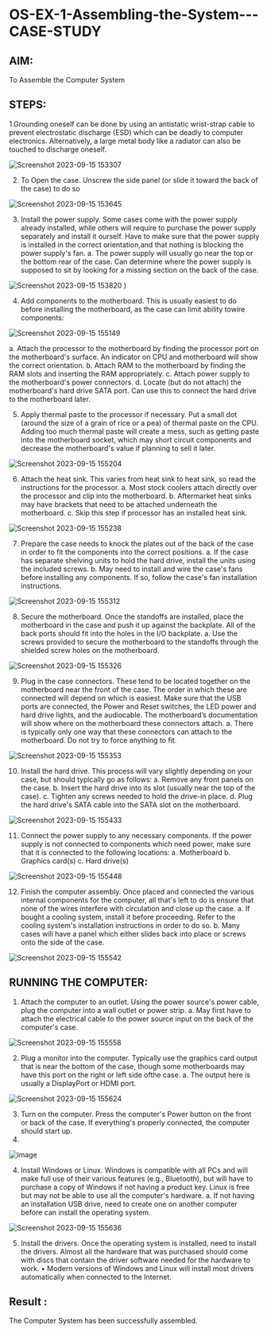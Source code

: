 # OS-EX-1-Assembling-the-System---CASE-STUDY

## AIM:
To Assemble the Computer System

## STEPS:
1.Grounding oneself can be done by using an antistatic wrist-strap cable to prevent electrostatic discharge (ESD) which can be deadly to computer electronics. Alternatively, a large metal body like a radiator can also be touched to discharge oneself.

![Screenshot 2023-09-15 153307](https://github.com/Dhivya-bharathi88/OS-EX-1-Assembling-the-System---CASE-STUDY/assets/128019999/3e301fea-122e-4aac-a030-e6edf25a4cf2)


2. To Open the case. Unscrew the side panel (or slide it toward the back of the case) to do so
   
![Screenshot 2023-09-15 153645](https://github.com/Dhivya-bharathi88/OS-EX-1-Assembling-the-System---CASE-STUDY/assets/128019999/49f212eb-4430-4733-be33-58f7f6c10371)


3.	Install the power supply. Some cases come with the power supply already installed, while others will require to purchase the power supply separately and install it ourself. Have to make sure that the power supply is installed in the correct orientation,and that nothing is blocking the power supply's fan.
a.	The power supply will usually go near the top or the bottom rear of the case. Can determine where the power supply is supposed to sit by looking for a missing section on the back of the case.

![Screenshot 2023-09-15 153820](https://github.com/Dhivya-bharathi88/OS-EX-1-Assembling-the-System---CASE-STUDY/assets/128019999/3657d34e-7f35-4bd6-b1d5-61811401be00)
)

4. Add components to the motherboard. This is usually easiest to do before installing the motherboard, as the case can limit ability towire components:
   
![Screenshot 2023-09-15 155149](https://github.com/Dhivya-bharathi88/OS-EX-1-Assembling-the-System---CASE-STUDY/assets/128019999/5403b280-3336-45e4-b89d-404260271e77)

a.	Attach the processor to the motherboard by finding the processor port on the motherboard's surface. An indicator on CPU and motherboard will show the correct orientation.
b.	Attach RAM to the motherboard by finding the RAM slots and inserting the RAM appropriately.
c.	Attach power supply to the motherboard's power connectors.
d.	Locate (but do not attach) the motherboard's hard drive SATA port. Can use this to connect the hard drive to the motherboard later.


5.	Apply thermal paste to the processor if necessary. Put a small dot (around the size of a grain of rice or a pea) of thermal paste on the CPU. Adding too much thermal paste will create a mess, such as getting paste into the motherboard socket, which may short circuit components and decrease the motherboard's value if planning to sell it later.
	
![Screenshot 2023-09-15 155204](https://github.com/Dhivya-bharathi88/OS-EX-1-Assembling-the-System---CASE-STUDY/assets/128019999/755160a8-3777-46eb-ae4d-c5914c9aa326)

                                                         
6.	Attach the heat sink. This varies from heat sink to heat sink, so read the instructions for the processor.
a.	Most stock coolers attach directly over the processor and clip into the motherboard.
b.	Aftermarket heat sinks may have brackets that need to be attached underneath the motherboard.
c.	Skip this step if processor has an installed heat sink.

![Screenshot 2023-09-15 155238](https://github.com/Dhivya-bharathi88/OS-EX-1-Assembling-the-System---CASE-STUDY/assets/128019999/0292c9ae-a1d5-4b6d-bb54-adf2d884c37c)


7.	Prepare the case needs to knock the plates out of the back of the case in order to fit the components into the correct positions.
a.	If the case has separate shelving units to hold the hard drive, install the units using the included screws.
b. May need to install and wire the case's fans before installing any components. If so, follow the case's fan installation instructions.

![Screenshot 2023-09-15 155312](https://github.com/Dhivya-bharathi88/OS-EX-1-Assembling-the-System---CASE-STUDY/assets/128019999/28960298-ff83-4596-9c2a-c02e504f1c79)


8.	Secure the motherboard. Once the standoffs are installed, place the motherboard in the case and push it up against the backplate. All of the back ports should fit into the holes in the I/O backplate.
a.	Use the screws provided to secure the motherboard to the standoffs through the shielded screw holes on the motherboard.

![Screenshot 2023-09-15 155326](https://github.com/Dhivya-bharathi88/OS-EX-1-Assembling-the-System---CASE-STUDY/assets/128019999/0a28ba95-b168-4de3-81d1-bddb2bcf2abc)


9.	Plug in the case connectors. These tend to be located together on the motherboard near the front of the case. The order in which these are connected will depend on which is easiest. Make sure that the USB ports are connected, the Power and Reset switches, the LED power and hard drive lights, and the audiocable. The motherboard’s documentation	will show where on the motherboard these connectors attach.
a.	There is typically only	one way that these connectors can
attach to the motherboard. Do not try to force anything to fit.

![Screenshot 2023-09-15 155353](https://github.com/Dhivya-bharathi88/OS-EX-1-Assembling-the-System---CASE-STUDY/assets/128019999/98bd8029-dadc-41bc-a305-808631c7bdfd)


10.	Install the hard drive. This process will vary slightly depending on your case, but should typically go as follows:
a.	Remove any front panels on the case.
b.	Insert the hard drive into its slot (usually near the top of the case).
c.	Tighten any screws needed to hold the drive-in place.
d.	Plug the hard drive's SATA cable into the SATA slot on the motherboard.

![Screenshot 2023-09-15 155433](https://github.com/Dhivya-bharathi88/OS-EX-1-Assembling-the-System---CASE-STUDY/assets/128019999/3a325065-c505-4e36-923d-dee2ef93195d)


11.	Connect the power supply to any necessary components. If the power supply is not connected to components which need power, make sure that it is
connected to the following locations:
a.	Motherboard
b.	Graphics card(s)
c.	Hard drive(s)

![Screenshot 2023-09-15 155448](https://github.com/Dhivya-bharathi88/OS-EX-1-Assembling-the-System---CASE-STUDY/assets/128019999/a5564a06-a50b-4558-90ce-ba864d320687)

12.	Finish the computer assembly. Once placed and connected the various internal components for the computer, all that's left to do is ensure that none of the wires interfere with circulation and close up the case.
a.	If bought a cooling system, install it before proceeding. Refer to the cooling system's installation instructions in order to do so.
b.	Many cases will have a panel which either slides back into place or screws onto the side of the case.

![Screenshot 2023-09-15 155542](https://github.com/Dhivya-bharathi88/OS-EX-1-Assembling-the-System---CASE-STUDY/assets/128019999/31100104-b769-4ad3-801f-f8096a4b2f44)


## RUNNING THE COMPUTER:	
1.	Attach the computer to an outlet. Using the power source's power cable, plug the computer into a wall outlet or power strip.
a.	May first have to attach the electrical cable to the power source input on the back of the computer's case.

![Screenshot 2023-09-15 155558](https://github.com/Dhivya-bharathi88/OS-EX-1-Assembling-the-System---CASE-STUDY/assets/128019999/756ebbb2-b0fa-4f8b-81cb-7a7b6bcef69a)

 
2.	Plug a monitor into the computer. Typically use the graphics card output that is near the bottom of the case, though some motherboards may have this port on the right or left side ofthe case.
a.	The output here is usually a DisplayPort or HDMI port.

![Screenshot 2023-09-15 155624](https://github.com/Dhivya-bharathi88/OS-EX-1-Assembling-the-System---CASE-STUDY/assets/128019999/ab64d4b5-6f81-414e-b829-1b203fa9f86e)

3.	Turn on the computer. Press the computer's Power button on the front or back of the case. If everything's properly connected, the computer should start up.
6.	
 ![image](https://github.com/Aishwarya-TM/OS-EX-1-Assembling-the-System---CASE-STUDY/assets/127846109/2bc6fffd-cadb-49d3-8ee5-f52a912b12c7)

4.	Install Windows or Linux. Windows is compatible with all PCs and will make full use of their various features (e.g., Bluetooth), but will have to purchase a copy of Windows if not having a product key. Linux is free but may not be able to use all the computer's hardware.
a.	If not having an installation USB drive, need to create one on another computer before can install the operating system.

![Screenshot 2023-09-15 155636](https://github.com/Dhivya-bharathi88/OS-EX-1-Assembling-the-System---CASE-STUDY/assets/128019999/f17c45cf-855e-4c75-bd05-0de9510e8f20)

5.	Install the drivers. Once the operating system is installed, need to install the drivers. Almost all the hardware that was purchased should come with discs that contain the driver software needed for the hardware to work.
•	Modern versions of Windows and Linux will install most drivers automatically when connected to the Internet.

## Result : 
The Computer System has been successfully assembled.
